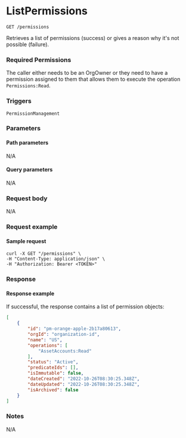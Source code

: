 # ListPermissions

`GET /permissions`

Retrieves a list of permissions (success) or gives a reason why it's not possible (failure).

### Required Permissions <a href="#scopes" id="scopes"></a>

The caller either needs to be an OrgOwner or they need to have a permission assigned to them that allows them to execute the operation `Permissions:Read`.

### Triggers <a href="#triggers.1" id="triggers.1"></a>

`PermissionManagement`

### Parameters <a href="#parameters.1" id="parameters.1"></a>

#### Path parameters <a href="#path-parameters" id="path-parameters"></a>

N/A

#### Query parameters <a href="#query-parameters" id="query-parameters"></a>

N/A

### Request body <a href="#request-body" id="request-body"></a>

N/A

### Request example <a href="#request-example.1" id="request-example.1"></a>

#### Sample request <a href="#sample-request" id="sample-request"></a>

```shell
curl -X GET "/permissions" \
-H "Content-Type: application/json" \
-H "Authorization: Bearer <TOKEN>" 
```

### Response <a href="#response" id="response"></a>

#### Response example <a href="#response-example" id="response-example"></a>

If successful, the response contains a list of permission objects:

```json
[
    {
        "id": "pm-orange-apple-2b17a80613",
        "orgId": "organization-id",
        "name": "US",
        "operations": [
            "AssetAccounts:Read"
        ],
        "status": "Active",
        "predicateIds": [],
        "isImmutable": false,
        "dateCreated": "2022-10-26T08:30:25.348Z",
        "dateUpdated": "2022-10-26T08:30:25.348Z",
        "isArchived": false
    }
]
```

### Notes <a href="#notes" id="notes"></a>

N/A
